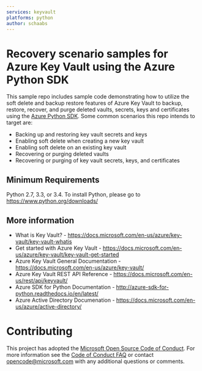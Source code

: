 ```yaml
---
services: keyvault
platforms: python
author: schaabs
---
```

# Recovery scenario samples for Azure Key Vault using the Azure Python SDK

This sample repo includes sample code demonstrating how to utilize the soft delete and backup restore features of Azure Key Vault to backup, restore, recover, and purge deleted vaults, 
secrets, keys and certificates using the [Azure Python SDK](https://azure.microsoft.com/en-us/develop/python/). Some common scenarios this repo intends to target are:

* Backing up and restoring key vault secrets and keys
* Enabling soft delete when creating a new key vault
* Enabling soft delete on an existing key vault
* Recovering or purging deleted vaults
* Recovering or purging of key vault secrets, keys, and certificates

## Minimum Requirements
Python 2.7, 3.3, or 3.4.
To install Python, please go to https://www.python.org/downloads/

## More information

* What is Key Vault? - https://docs.microsoft.com/en-us/azure/key-vault/key-vault-whatis
* Get started with Azure Key Vault - https://docs.microsoft.com/en-us/azure/key-vault/key-vault-get-started
* Azure Key Vault General Documentation - https://docs.microsoft.com/en-us/azure/key-vault/
* Azure Key Vault REST API Reference - https://docs.microsoft.com/en-us/rest/api/keyvault/
* Azure SDK for Python Documentation - http://azure-sdk-for-python.readthedocs.io/en/latest/
* Azure Active Directory Documenation - https://docs.microsoft.com/en-us/azure/active-directory/
  
# Contributing

This project has adopted the [Microsoft Open Source Code of Conduct](https://opensource.microsoft.com/codeofconduct/). For more information 
see the [Code of Conduct FAQ](https://opensource.microsoft.com/codeofconduct/faq/) or contact [opencode@microsoft.com](mailto:opencode@microsoft.com) 
with any additional questions or comments.
